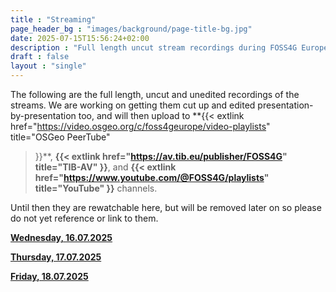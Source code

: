 ```yaml
---
title : "Streaming"
page_header_bg : "images/background/page-title-bg.jpg"
date: 2025-07-15T15:56:24+02:00
description : "Full length uncut stream recordings during FOSS4G Europe 2025"
draft : false
layout : "single"
---
```


The following are the full length, uncut and unedited recordings of the streams.
We are working on getting them cut up and edited presentation-by-presentation
too, and will then upload to
**{{<
    extlink href="https://video.osgeo.org/c/foss4geurope/video-playlists"
    title="OSGeo PeerTube"
>}}**, **{{<
    extlink href="https://av.tib.eu/publisher/FOSS4G"
    title="TIB-AV"
>}}**, and **{{<
    extlink href="https://www.youtube.com/@FOSS4G/playlists"
    title="YouTube"
>}}** channels.

Until then they are rewatchable here, but will be removed later on so please do
not yet reference or link to them.

**[Wednesday, 16.07.2025](./16-07-2025/)**

**[Thursday, 17.07.2025](./17-07-2025/)**

**[Friday, 18.07.2025](./18-07-2025/)**

